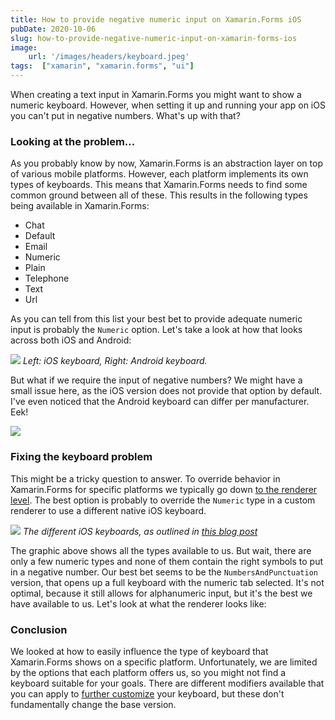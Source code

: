 ```yaml
---
title: How to provide negative numeric input on Xamarin.Forms iOS
pubDate: 2020-10-06
slug: how-to-provide-negative-numeric-input-on-xamarin-forms-ios
image: 
    url: '/images/headers/keyboard.jpeg'
tags:  ["xamarin", "xamarin.forms", "ui"]
---
```

When creating a text input in Xamarin.Forms you might want to show a numeric keyboard. However, when setting it up and running your app on iOS you can't put in negative numbers. What's up with that?

### Looking at the problem...
As you probably know by now, Xamarin.Forms is an abstraction layer on top of various mobile platforms. However, each platform implements its own types of keyboards. This means that Xamarin.Forms needs to find some common ground between all of these. This results in the following types being available in Xamarin.Forms:

*   Chat
*   Default
*   Email
*   Numeric
*   Plain
*   Telephone
*   Text
*   Url

As you can tell from this list your best bet to provide adequate numeric input is probably the `Numeric` option. Let's take a look at how that looks across both iOS and Android:

![](/images/posts/keyboards.jpeg)
*Left: iOS keyboard, Right: Android keyboard.*

But what if we require the input of negative numbers? We might have a small issue here, as the iOS version does not provide that option by default. I've even noticed that the Android keyboard can differ per manufacturer. Eek!

![](https://media.giphy.com/media/Tk76voGUJyzh8Fg7zG/giphy.gif)

### Fixing the keyboard problem
This might be a tricky question to answer. To override behavior in Xamarin.Forms for specific platforms we typically go down [to the renderer level](https://docs.microsoft.com/en-us/xamarin/xamarin-forms/app-fundamentals/custom-renderer/). The best option is probably to override the `Numeric` type in a custom renderer to use a different native iOS keyboard.

![](/images/posts/1_v3li23Q8UkrTFFsLXU62Wg.png)
*The different iOS keyboards, as outlined in [this blog post](https://medium.com/better-programming/12-shades-of-keyboard-types-in-ios-a413cf93bf4f)*

The graphic above shows all the types available to us. But wait, there are only a few numeric types and none of them contain the right symbols to put in a negative number. Our best bet seems to be the `NumbersAndPunctuation` version, that opens up a full keyboard with the numeric tab selected. It's not optimal, because it still allows for alphanumeric input, but it's the best we have available to us. Let's look at what the renderer looks like:

<script src="https://gist.github.com/sthewissen/6ff256c9e664ff47285f9a0728b63191.js"></script>

### Conclusion
We looked at how to easily influence the type of keyboard that Xamarin.Forms shows on a specific platform. Unfortunately, we are limited by the options that each platform offers us, so you might not find a keyboard suitable for your goals. There are different modifiers available that you can apply to [further customize](https://docs.microsoft.com/en-us/xamarin/xamarin-forms/user-interface/text/entry#customize-the-keyboard) your keyboard, but these don't fundamentally change the base version.